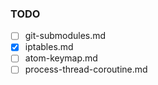 ### TODO
- [ ] git-submodules.md
- [x] iptables.md
- [ ] atom-keymap.md
- [ ] process-thread-coroutine.md

